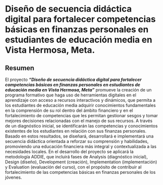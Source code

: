 # Diseño de secuencia didáctica digital para fortalecer competencias básicas en finanzas personales en estudiantes de educación media en Vista Hermosa, Meta.
## Resumen
El proyecto _**“Diseño de secuencia didáctica digital para fortalecer competencias básicas en finanzas personales en estudiantes de educación media en Vista Hermosa, Meta”**_ promueve la creación de un programa formativo que haga uso de herramientas digitales en el aprendizaje con acceso a recursos interactivos y dinámicos, que permita a los estudiantes de educación media adquirir conocimientos fundamentales en la comprensión de su rol dentro del ámbito financiero y en el fortalecimiento de competencias que les permitan gestionar sesgos y tomar mejores decisiones relacionadas con el manejo de sus recursos. A través de un diagnóstico inicial, se identificarán las competencias y conocimientos existentes de los estudiantes en relación con sus finanzas personales. Basado en estos resultados, se diseñará, desarrollará e implementará una secuencia didáctica orientada a reforzar su comprensión y habilidades, promoviendo una educación financiera más integral y contextualizada a las necesidades locales. En el desarrollo del proyecto se aplicará la metodología ADDIE, que incluirá fases de Analysis (diagnóstico inicial), Design (diseño), Development (creación), Implementation (implementación) y Evaluation (evaluación del curso), con el propósito de contribuir al fortalecimiento de las competencias básicas en finanzas personales de los jóvenes.
